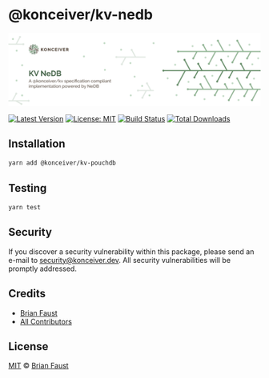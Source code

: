 # @konceiver/kv-nedb

<p align="center"><img src="./banner.png" /></p>

[![Latest Version](https://badgen.now.sh/npm/v/@konceiver/kv-nedb)](https://www.npmjs.com/package/@konceiver/kv-nedb)
[![License: MIT](https://badgen.now.sh/badge/license/MIT/green)](./LICENSE)
[![Build Status](https://img.shields.io/github/workflow/status/konceiver/kv-nedb/run-tests?label=tests)](https://img.shields.io/github/workflow/status/konceiver/kv-nedb/CI?label=CI)
[![Total Downloads](https://badgen.net/npm/dt/konceiver/kv-nedb)](https://npmjs.org/package/@konceiver/kv-nedb)

## Installation

```bash
yarn add @konceiver/kv-pouchdb
```

## Testing

```bash
yarn test
```

## Security

If you discover a security vulnerability within this package, please send an e-mail to security@konceiver.dev. All security vulnerabilities will be promptly addressed.

## Credits

- [Brian Faust](https://github.com/faustbrian)
- [All Contributors](../../../../contributors)

## License

[MIT](LICENSE) © [Brian Faust](https://basecode.sh)
